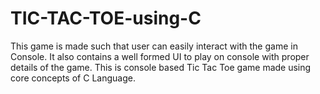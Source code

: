 # TIC-TAC-TOE-using-C
This game is made such that user can easily interact with the game in Console. It also contains a well formed UI to play on console with proper details of the game. This is console based Tic Tac Toe game made using core concepts of C Language.
